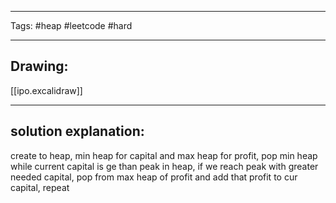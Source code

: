 

----

Tags: #heap #leetcode #hard

----

## Drawing:
[[ipo.excalidraw]]

----


## solution explanation:
create to heap, min heap for capital and max heap for profit, pop min heap while current capital is ge than peak in heap, if we reach peak with greater needed capital, pop from max heap of profit and add that profit to cur capital, repeat 
